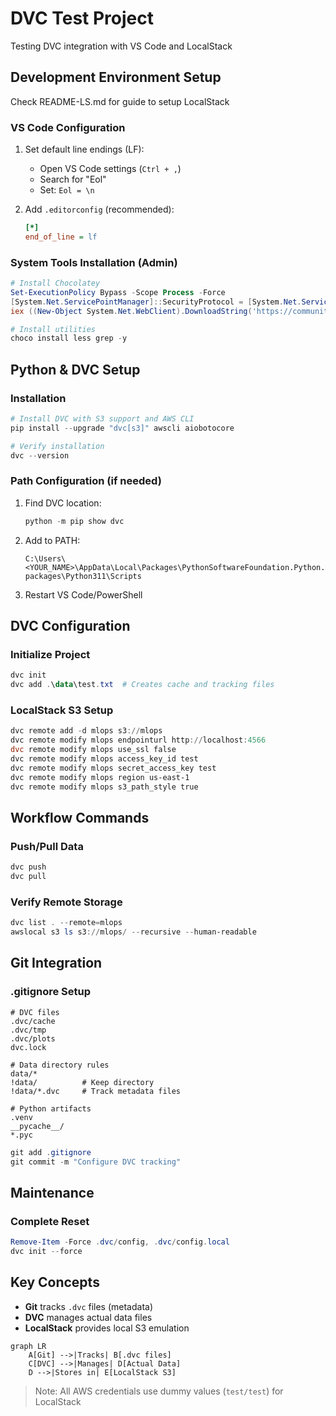 # DVC Test Project
Testing DVC integration with VS Code and LocalStack

## Development Environment Setup
Check README-LS.md for guide to setup LocalStack

### VS Code Configuration
1. Set default line endings (LF):
   - Open VS Code settings (`Ctrl + ,`)
   - Search for "Eol"  
   - Set: `Eol = \n`

2. Add `.editorconfig` (recommended):
   ```ini
   [*]
   end_of_line = lf


### System Tools Installation (Admin)
```powershell
# Install Chocolatey
Set-ExecutionPolicy Bypass -Scope Process -Force
[System.Net.ServicePointManager]::SecurityProtocol = [System.Net.ServicePointManager]::SecurityProtocol -bor 3072
iex ((New-Object System.Net.WebClient).DownloadString('https://community.chocolatey.org/install.ps1'))

# Install utilities
choco install less grep -y
```

## Python & DVC Setup

### Installation
```powershell
# Install DVC with S3 support and AWS CLI
pip install --upgrade "dvc[s3]" awscli aiobotocore

# Verify installation
dvc --version
```

### Path Configuration (if needed)
1. Find DVC location:
   ```powershell
   python -m pip show dvc
   ```
2. Add to PATH:
   ```
   C:\Users\<YOUR_NAME>\AppData\Local\Packages\PythonSoftwareFoundation.Python.3.11_qbz5n2kfra8p0\LocalCache\local-packages\Python311\Scripts
   ```
3. Restart VS Code/PowerShell

## DVC Configuration

### Initialize Project
```powershell
dvc init
dvc add .\data\test.txt  # Creates cache and tracking files
```

### LocalStack S3 Setup
```powershell
dvc remote add -d mlops s3://mlops
dvc remote modify mlops endpointurl http://localhost:4566
dvc remote modify mlops use_ssl false
dvc remote modify mlops access_key_id test
dvc remote modify mlops secret_access_key test
dvc remote modify mlops region us-east-1
dvc remote modify mlops s3_path_style true
```

## Workflow Commands

### Push/Pull Data
```powershell
dvc push
dvc pull
```

### Verify Remote Storage
```powershell
dvc list . --remote=mlops
awslocal s3 ls s3://mlops/ --recursive --human-readable
```

## Git Integration

### .gitignore Setup
```gitignore
# DVC files
.dvc/cache
.dvc/tmp
.dvc/plots
dvc.lock

# Data directory rules
data/*
!data/          # Keep directory
!data/*.dvc     # Track metadata files

# Python artifacts
.venv
__pycache__/
*.pyc
```

```powershell
git add .gitignore
git commit -m "Configure DVC tracking"
```

## Maintenance

### Complete Reset
```powershell
Remove-Item -Force .dvc/config, .dvc/config.local
dvc init --force
```

## Key Concepts
- **Git** tracks `.dvc` files (metadata)
- **DVC** manages actual data files
- **LocalStack** provides local S3 emulation

```mermaid
graph LR
    A[Git] -->|Tracks| B[.dvc files]
    C[DVC] -->|Manages| D[Actual Data]
    D -->|Stores in| E[LocalStack S3]
```

> Note: All AWS credentials use dummy values (`test/test`) for LocalStack
```
